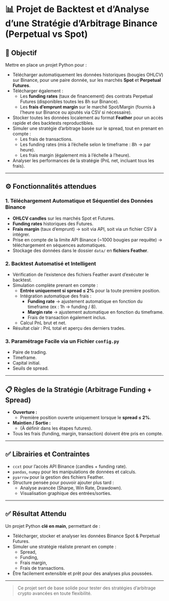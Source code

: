 # 📊 Projet de Backtest et d’Analyse d’une Stratégie d’Arbitrage Binance (Perpetual vs Spot)

## 🎯 Objectif

Mettre en place un projet Python pour :

- Télécharger automatiquement les données historiques (bougies OHLCV) sur Binance, pour une paire donnée, sur les marchés **Spot** et **Perpetual Futures**.
- Télécharger également :
  - Les **funding rates** (taux de financement) des contrats Perpetual Futures (disponibles toutes les 8h sur Binance).
  - Les **frais d’emprunt margin** sur le marché Spot/Margin (fournis à l’heure sur Binance ou ajoutés via CSV si nécessaire).
- Stocker toutes les données localement au format **Feather** pour un accès rapide et des backtests reproductibles.
- Simuler une stratégie d’arbitrage basée sur le spread, tout en prenant en compte :
  - Les frais de transactions.
  - Les funding rates (mis à l’échelle selon le timeframe : 8h → par heure).
  - Les frais margin (également mis à l’échelle à l’heure).
- Analyser les performances de la stratégie (PnL net, incluant tous les frais).

---

## ⚙️ Fonctionnalités attendues

### 1. Téléchargement Automatique et Séquentiel des Données Binance
- **OHLCV candles** sur les marchés Spot et Futures.
- **Funding rates** historiques des Futures.
- **Frais margin** (taux d’emprunt) → soit via API, soit via un fichier CSV à intégrer.
- Prise en compte de la limite API Binance (~1000 bougies par requête) → téléchargement en séquences automatiques.
- Stockage des données dans le dossier `data/` en **fichiers Feather**.

### 2. Backtest Automatisé et Intelligent
- Vérification de l’existence des fichiers Feather avant d’exécuter le backtest.
- Simulation complète prenant en compte :
  - **Entrée uniquement si spread ≤ 2%** pour la toute première position.
  - Intégration automatique des frais :
    - **Funding rate** → ajustement automatique en fonction du timeframe (ex : 1h → funding / 8).
    - **Margin rate** → ajustement automatique en fonction du timeframe.
    - Frais de transaction également inclus.
  - Calcul PnL brut et net.
- Résultat clair : PnL total et aperçu des derniers trades.

### 3. Paramétrage Facile via un Fichier `config.py`
- Paire de trading.
- Timeframe.
- Capital initial.
- Seuils de spread.

---

## 📋 Règles de la Stratégie (Arbitrage Funding + Spread)

- **Ouverture :**
  - Première position ouverte uniquement lorsque le **spread ≤ 2%**.
- **Maintien / Sortie :**
  - (À définir dans les étapes futures).
- Tous les frais (funding, margin, transaction) doivent être pris en compte.

---

## ✅ Librairies et Contraintes
- `ccxt` pour l’accès API Binance (candles + funding rate).
- `pandas`, `numpy` pour les manipulations de données et calculs.
- `pyarrow` pour la gestion des fichiers Feather.
- Structure pensée pour pouvoir ajouter plus tard :
  - Analyse avancée (Sharpe, Win Rate, Drawdown).
  - Visualisation graphique des entrées/sorties.

---

## ✅ Résultat Attendu
Un projet Python **clé en main**, permettant de :
- Télécharger, stocker et analyser les données Binance Spot & Perpetual Futures.
- Simuler une stratégie réaliste prenant en compte :
  - Spread,
  - Funding,
  - Frais margin,
  - Frais de transactions.
- Être facilement extensible et prêt pour des analyses plus poussées.

---

> Ce projet sert de base solide pour tester des stratégies d’arbitrage crypto avancées en toute flexibilité.